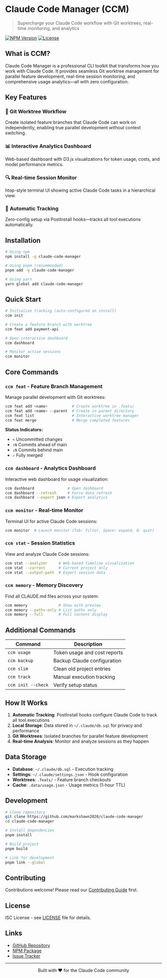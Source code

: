 # Claude Code Manager (CCM)

> Supercharge your Claude Code workflow with Git worktrees, real-time monitoring, and analytics

[![NPM Version](https://img.shields.io/npm/v/claude-code-manager)](https://www.npmjs.com/package/claude-code-manager)
[![License](https://img.shields.io/npm/l/claude-code-manager)](LICENSE)

## What is CCM?

Claude Code Manager is a professional CLI toolkit that transforms how you work with Claude Code. It provides seamless Git worktree management for parallel feature development, real-time session monitoring, and comprehensive usage analytics—all with zero configuration.

## Key Features

### 🌳 **Git Worktree Workflow**
Create isolated feature branches that Claude Code can work on independently, enabling true parallel development without context switching.

### 📊 **Interactive Analytics Dashboard** 
Web-based dashboard with D3.js visualizations for token usage, costs, and model performance metrics.

### 🔍 **Real-time Session Monitor**
htop-style terminal UI showing active Claude Code tasks in a hierarchical view.

### 💾 **Automatic Tracking**
Zero-config setup via PostInstall hooks—tracks all tool executions automatically.

## Installation

```bash
# Using npm
npm install -g claude-code-manager

# Using pnpm (recommended)
pnpm add -g claude-code-manager

# Using yarn
yarn global add claude-code-manager
```

## Quick Start

```bash
# Initialize tracking (auto-configured on install)
ccm init

# Create a feature branch with worktree
ccm feat add payment-api

# Open interactive dashboard
ccm dashboard

# Monitor active sessions
ccm monitor
```

## Core Commands

### `ccm feat` - Feature Branch Management

Manage parallel development with Git worktrees:

```bash
ccm feat add <name>           # Create worktree in .feats/
ccm feat add <name> --parent  # Create in parent directory  
ccm feat list                 # Interactive worktree manager
ccm feat merge                # Merge completed features
```

**Status Indicators:**
- `✎` Uncommitted changes
- `↑N` Commits ahead of main
- `↓N` Commits behind main
- `✓` Fully merged

### `ccm dashboard` - Analytics Dashboard

Interactive web dashboard for usage visualization:

```bash
ccm dashboard               # Open dashboard
ccm dashboard --refresh     # Force data refresh
ccm dashboard --export json # Export analytics
```

### `ccm monitor` - Real-time Monitor

Terminal UI for active Claude Code sessions:

```bash
ccm monitor  # Launch monitor (Tab: filter, Space: expand, Q: quit)
```

### `ccm stat` - Session Statistics

View and analyze Claude Code sessions:

```bash
ccm stat --analyzer     # Web-based timeline visualization
ccm stat --current      # Current project only
ccm stat --output-path  # Export session data
```

### `ccm memory` - Memory Discovery

Find all CLAUDE.md files across your system:

```bash
ccm memory              # Show with preview
ccm memory --paths-only # List paths only
ccm memory --full       # Full content display
```

## Additional Commands

| Command | Description |
|---------|-------------|
| `ccm usage` | Token usage and cost reports |
| `ccm backup` | Backup Claude configuration |
| `ccm slim` | Clean old project entries |
| `ccm track` | Manual execution tracking |
| `ccm init --check` | Verify setup status |

## How It Works

1. **Automatic Tracking**: PostInstall hooks configure Claude Code to track all tool executions
2. **Local Storage**: Data stored in `~/.claude/db.sql` for privacy and performance
3. **Git Worktrees**: Isolated branches for parallel feature development
4. **Real-time Analysis**: Monitor and analyze sessions as they happen

## Data Storage

- **Database**: `~/.claude/db.sql` - Execution tracking
- **Settings**: `~/.claude/settings.json` - Hook configuration
- **Worktrees**: `.feats/` - Feature branch checkouts
- **Cache**: `.data/usage.json` - Usage metrics (1-hour TTL)

## Development

```bash
# Clone repository
git clone https://github.com/markshawn2020/claude-code-manager
cd claude-code-manager

# Install dependencies
pnpm install

# Build project
pnpm build

# Link for development
pnpm link --global
```

## Contributing

Contributions welcome! Please read our [Contributing Guide](CONTRIBUTING.md) first.

## License

ISC License - see [LICENSE](LICENSE) file for details.

## Links

- [GitHub Repository](https://github.com/markshawn2020/claude-code-manager)
- [NPM Package](https://www.npmjs.com/package/claude-code-manager)
- [Issue Tracker](https://github.com/markshawn2020/claude-code-manager/issues)

---

<p align="center">Built with ❤️ for the Claude Code community</p>